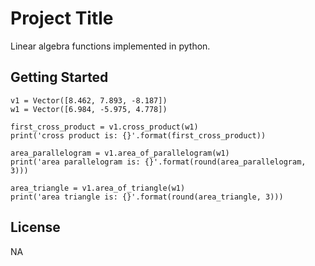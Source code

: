 # Project Title

Linear algebra functions implemented in python.

## Getting Started

```
v1 = Vector([8.462, 7.893, -8.187])
w1 = Vector([6.984, -5.975, 4.778])

first_cross_product = v1.cross_product(w1)
print('cross product is: {}'.format(first_cross_product))

area_parallelogram = v1.area_of_parallelogram(w1)
print('area parallelogram is: {}'.format(round(area_parallelogram, 3)))

area_triangle = v1.area_of_triangle(w1)
print('area triangle is: {}'.format(round(area_triangle, 3)))
```
## License

NA
